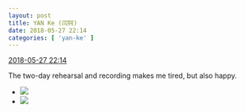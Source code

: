 ```yaml
---
layout: post
title: YAN Ke (闫钶)
date: 2018-05-27 22:14
categories: [ 'yan-ke' ]
---
```


<div class="weibo-info">
  <a href="https://weibo.com/6505423304/GiDos0uIF">2018-05-27 22:14</a>
</div>

The two-day rehearsal and recording makes me tired, but also happy.

<!-- more -->

<ul class="weibo-pic-list-1">
  <li class="weibo-pic">
    <a href="//wx4.sinaimg.cn/mw690/0076g5Mkgy1frq9857qpcj30u0140tvq.jpg"><img src="//wx4.sinaimg.cn/thumb150/0076g5Mkgy1frq9857qpcj30u0140tvq.jpg"/></a>
  </li>
  <li class="weibo-pic">
    <a href="//wx4.sinaimg.cn/mw690/0076g5Mkgy1frq983dj4sj30u0140kfm.jpg"><img src="//wx4.sinaimg.cn/thumb150/0076g5Mkgy1frq983dj4sj30u0140kfm.jpg"/></a>
  </li>
</ul>
